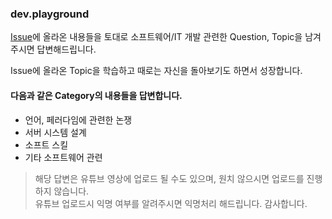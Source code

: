 ### dev.playground

[Issue](https://github.com/esperar/dev.playground/issues)에 올라온 내용들을 토대로 소프트웨어/IT 개발 관련한 Question, Topic을 남겨주시면 답변해드립니다.

Issue에 올라온 Topic을 학습하고 때로는 자신을 돌아보기도 하면서 성장합니다.

#### 다음과 같은 Category의 내용들을 답변합니다.
- 언어, 페러다임에 관련한 논쟁
- 서버 시스템 설계
- 소프트 스킬
- 기타 소프트웨어 관련

> 해당 답변은 유튜브 영상에 업로드 될 수도 있으며, 원치 않으시면 업로드를 진행하지 않습니다.  
> 유튜브 업로드시 익명 여부를 알려주시면 익명처리 해드립니다. 감사합니다.
